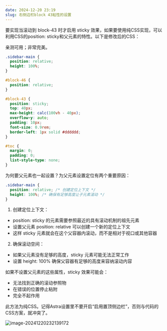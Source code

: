 ```yaml
---
date: 2024-12-20 23:19
slug: 右侧边栏block 43粘性的设置
---
```


要实现当滚动到 block-43 时才启用 sticky 效果，如果要使用纯CSS实现，可以利用CSS的position: sticky和父元素的特性。以下是修改后的CSS：

亲测可用；非常完美。

<!-- truncate -->

```css
.sidebar-main {
  position: relative;
  height: 100%;
}

#block-46 {
  position: relative;
}

#block-43 {
  position: sticky;
  top: 40px;
  max-height: calc(100vh - 40px);
  overflow-y: auto;
  padding: 10px;
  font-size: 0.9rem;
  border-left: 1px solid #dddddd;
}

#toc {
  margin: 0;
  padding: 0;
  list-style-type: none;
}
```

为何要父元素也一起设置？为父元素设置定位有两个重要原因：

```css
.sidebar-main {
  position: relative; /* 创建定位上下文 */
  height: 100%; /* 确保有足够高度让子元素滚动 */
}
```

1. 创建定位上下文：
- position: sticky 的元素需要参照最近的具有滚动机制的祖先元素
- 设置父元素 position: relative 可以创建一个新的定位上下文
- 这样 sticky 元素就会在这个父容器内滚动，而不是相对于视口或其他容器

2. 确保滚动空间：
- 如果父元素没有足够的高度，sticky 元素可能无法正常工作
- 设置 height: 100% 确保父容器有足够的高度来容纳滚动内容

如果不设置父元素的这些属性，sticky 效果可能会：
- 无法找到正确的滚动参照物
- 在错误的位置停止粘附
- 完全不起作用

此方法为纯CSS。记得Astra设置里不要开启“启用置顶侧边栏”，否则与代码的CSS方案，就冲突了。

![image-20241220232139172](https://docu-1319658309.cos.ap-guangzhou.myqcloud.com/image-20241220232139172.png)
